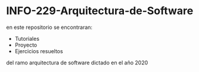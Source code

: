 # INFO-229-Arquitectura-de-Software
en este repositorio se encontraran:
- Tutoriales
- Proyecto
- Ejercicios resueltos  

del ramo arquitectura de software dictado en el año 2020
